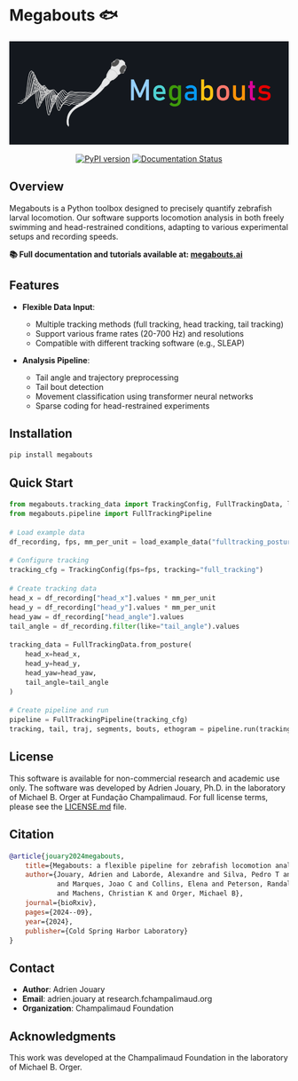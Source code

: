 # Megabouts 🐟

<div align="center">

![Megabouts Logo](docs/source/_static/images/logo_color_dark.png)

[![PyPI version](https://badge.fury.io/py/megabouts.svg)](https://badge.fury.io/py/megabouts)
[![Documentation Status](https://img.shields.io/badge/docs-megabouts.ai-blue)](https://megabouts.ai)

</div>

## Overview

Megabouts is a Python toolbox designed to precisely quantify zebrafish larval locomotion. Our software supports locomotion analysis in both freely swimming and head-restrained conditions, adapting to various experimental setups and recording speeds.

**📚 Full documentation and tutorials available at: [megabouts.ai](https://megabouts.ai)**

## Features

- **Flexible Data Input**:
  - Multiple tracking methods (full tracking, head tracking, tail tracking)
  - Support various frame rates (20-700 Hz) and resolutions
  - Compatible with different tracking software (e.g., SLEAP)

- **Analysis Pipeline**:
  - Tail angle and trajectory preprocessing
  - Tail bout detection
  - Movement classification using transformer neural networks
  - Sparse coding for head-restrained experiments

## Installation

```bash
pip install megabouts
```

## Quick Start

```python
from megabouts.tracking_data import TrackingConfig, FullTrackingData, load_example_data
from megabouts.pipeline import FullTrackingPipeline

# Load example data
df_recording, fps, mm_per_unit = load_example_data("fulltracking_posture")

# Configure tracking
tracking_cfg = TrackingConfig(fps=fps, tracking="full_tracking")

# Create tracking data
head_x = df_recording["head_x"].values * mm_per_unit
head_y = df_recording["head_y"].values * mm_per_unit
head_yaw = df_recording["head_angle"].values
tail_angle = df_recording.filter(like="tail_angle").values

tracking_data = FullTrackingData.from_posture(
    head_x=head_x, 
    head_y=head_y, 
    head_yaw=head_yaw, 
    tail_angle=tail_angle
)

# Create pipeline and run
pipeline = FullTrackingPipeline(tracking_cfg)
tracking, tail, traj, segments, bouts, ethogram = pipeline.run(tracking_data)
```

## License

This software is available for non-commercial research and academic use only. The software was developed by Adrien Jouary, Ph.D. in the laboratory of Michael B. Orger at Fundação Champalimaud. For full license terms, please see the [LICENSE.md](LICENSE.md) file.

## Citation
```bibtex
@article{jouary2024megabouts,
    title={Megabouts: a flexible pipeline for zebrafish locomotion analysis},
    author={Jouary, Adrien and Laborde, Alexandre and Silva, Pedro T and Mata, J Miguel 
            and Marques, Joao C and Collins, Elena and Peterson, Randall T 
            and Machens, Christian K and Orger, Michael B},
    journal={bioRxiv},
    pages={2024--09},
    year={2024},
    publisher={Cold Spring Harbor Laboratory}
}
```

## Contact

- **Author**: Adrien Jouary
- **Email**: adrien.jouary at research.fchampalimaud.org
- **Organization**: Champalimaud Foundation

## Acknowledgments

This work was developed at the Champalimaud Foundation in the laboratory of Michael B. Orger.


